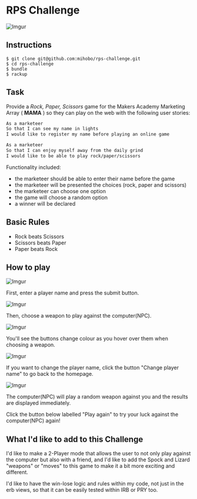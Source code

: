 # RPS Challenge

![Imgur](http://i.imgur.com/sTi1Reh.png)

Instructions
-------
```
$ git clone git@github.com:mihobo/rps-challenge.git
$ cd rps-challenge
$ bundle
$ rackup
```

Task
----
Provide a _Rock, Paper, Scissors_ game for the Makers Academy Marketing Array ( **MAMA** ) so they can play on the web with the following user stories:

```sh
As a marketeer
So that I can see my name in lights
I would like to register my name before playing an online game

As a marketeer
So that I can enjoy myself away from the daily grind
I would like to be able to play rock/paper/scissors
```

Functionality included:

- the marketeer should be able to enter their name before the game
- the marketeer will be presented the choices (rock, paper and scissors)
- the marketeer can choose one option
- the game will choose a random option
- a winner will be declared


## Basic Rules

- Rock beats Scissors
- Scissors beats Paper
- Paper beats Rock

How to play
-----------
![Imgur](http://i.imgur.com/nMOyYqT.png)

First, enter a player name and press the submit button.

![Imgur](http://i.imgur.com/XA3wQuo.png)

Then, choose a weapon to play against the computer(NPC).

![Imgur](http://i.imgur.com/qq9BTfC.png)

You'll see the buttons change colour as you hover over them when choosing a weapon.

![Imgur](http://i.imgur.com/Omf4iqc.png)

If you want to change the player name, click the button "Change player name" to go back to the homepage.

![Imgur](http://i.imgur.com/iHmH9Pu.png)

The computer(NPC) will play a random weapon against you and the results are displayed immediately.

Click the button below labelled "Play again" to try your luck against the computer(NPC) again!


## What I'd like to add to this Challenge

I'd like to make a 2-Player mode that allows the user to not only play against the computer but also with a friend, and I'd like to add the Spock and Lizard "weapons" or "moves" to this game to make it a bit more exciting and different.

I'd like to have the win-lose logic and rules within my code, not just in the erb views, so that it can be easily tested within IRB or PRY too.
